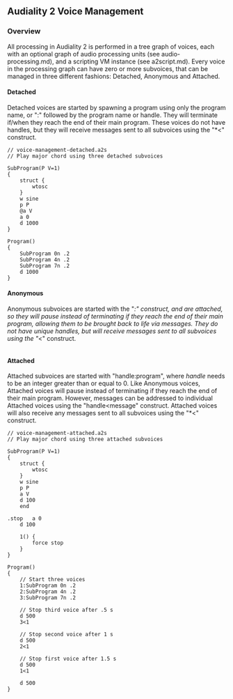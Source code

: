 
## Audiality 2 Voice Management

### Overview
All processing in Audiality 2 is performed in a tree graph of voices, each with an optional graph of audio processing units (see audio-processing.md), and a scripting VM instance (see a2script.md). Every voice in the processing graph can have zero or more subvoices, that can be managed in three different fashions: Detached, Anonymous and Attached.

#### Detached
Detached voices are started by spawning a program using only the program name, or ":" followed by the program name or handle. They will terminate if/when they reach the end of their main program. These voices do not have handles, but they will receive messages sent to all subvoices using the "*<" construct.
```
// voice-management-detached.a2s
// Play major chord using three detached subvoices

SubProgram(P V=1)
{
	struct {
		wtosc
	}
	w sine
	p P
	@a V
	a 0
	d 1000
}

Program()
{
	SubProgram 0n .2
	SubProgram 4n .2
	SubProgram 7n .2
	d 1000
}
```

#### Anonymous
Anonymous subvoices are started with the "*:" construct, and are attached, so they will pause instead of terminating if they reach the end of their main program, allowing them to be brought back to life via messages. They do not have unique handles, but will receive messages sent to all subvoices using the "*<" construct.
```
```

#### Attached
Attached subvoices are started with "handle:program", where *handle* needs to be an integer greater than or equal to 0. Like Anonymous voices, Attached voices will pause instead of terminating if they reach the end of their main program. However, messages can be addressed to individual Attached voices using the "handle<message" construct. Attached voices will also receive any messages sent to all subvoices using the "*<" construct.
```
// voice-management-attached.a2s
// Play major chord using three attached subvoices

SubProgram(P V=1)
{
	struct {
		wtosc
	}
	w sine
	p P
	a V
	d 100
	end

.stop	a 0
	d 100

	1() {
		force stop
	}
}

Program()
{
	// Start three voices
	1:SubProgram 0n .2
	2:SubProgram 4n .2
	3:SubProgram 7n .2

	// Stop third voice after .5 s
	d 500
	3<1

	// Stop second voice after 1 s
	d 500
	2<1

	// Stop first voice after 1.5 s
	d 500
	1<1

	d 500
}
```
